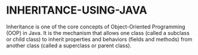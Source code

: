 # INHERITANCE-USING-JAVA
Inheritance is one of the core concepts of Object-Oriented Programming (OOP) in Java. It is the mechanism that allows one class (called a subclass or child class) to inherit properties and behaviors (fields and methods) from another class (called a superclass or parent class).

